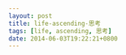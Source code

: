 ```yaml
---
layout: post
title: life-ascending-思考
tags: [life, ascending, 思考]
date: 2014-06-03T19:22:21+0800
---
```


